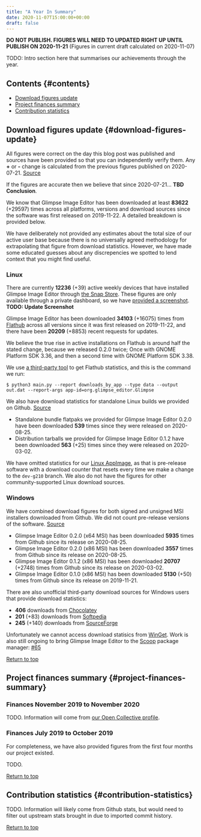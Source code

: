 ```yaml
---
title: "A Year In Summary"
date: 2020-11-07T15:00:00+00:00
draft: false
---
```

**DO NOT PUBLISH. FIGURES WILL NEED TO UPDATED RIGHT UP UNTIL PUBLISH ON 2020-11-21**
(Figures in current draft calculated on 2020-11-07)

TODO: Intro section here that summarises our achievements through the year.

## Contents {#contents}
- [Download figures update](#download-figures-update)
- [Project finances summary](#project-finances-summary)
- [Contribution statistics](#contribution-statistics)

## Download figures update {#download-figures-update}
All figures were correct on the day this blog post was published and sources have been provided so that you can independently verify them. Any **+** or **-** change is calculated from the previous figures published on 2020-07-21. [Source](posts/beta-testing-underway-for-0-2-0/)

If the figures are accurate then we believe that since 2020-07-21... **TBD Conclusion**.

We know that Glimpse Image Editor has been downloaded at least **83622** (+29597) times across all platforms, versions and download sources since the software was first released on 2019-11-22. A detailed breakdown is provided below.

We have deliberately not provided any estimates about the total size of our active user base because there is no universally agreed methodology for extrapolating that figure from download statistics. However, we have made some educated guesses about any discrepencies we spotted to lend context that you might find useful.

### Linux
There are currently **12236** (+39) active weekly devices that have installed Glimpse Image Editor through [the Snap Store](https://snapcraft.io/glimpse-editor/). These figures are only available through a private dashboard, so we have [provided a screenshot](/glimpse-snap-2020-07-21.png). **TODO: Update Screenshot**

Glimpse Image Editor has been downloaded **34103** (+16075) times from [Flathub](https://flathub.org/apps/details/org.glimpse_editor.Glimpse) across all versions since it was first released on 2019-11-22, and there have been **20209** (+8853) recent requests for updates. 

We believe the true rise in active installations on Flathub is around half the stated change, because we released 0.2.0 twice; Once with GNOME Platform SDK 3.36, and then a second time with GNOME Platform SDK 3.38.

We use [a third-party tool](https://gitlab.com/ahayzen/flathub-api-stats-generator) to get Flathub statistics, and this is the command we run: 
```
$ python3 main.py --report downloads_by_app --type data --output out.dat --report-args app-id=org.glimpse_editor.Glimpse
```

We also have download statistics for standalone Linux builds we provided on Github. [Source](https://somsubhra.com/github-release-stats/?username=glimpse-editor&repository=Glimpse)

- Standalone bundle flatpaks we provided for Glimpse Image Editor 0.2.0 have been downloaded **539** times since they were released on 2020-08-25.
- Distribution tarballs we provided for Glimpse Image Editor 0.1.2 have been downloaded **563** (+25) times since they were released on 2020-03-02.

We have omitted statistics for our [Linux AppImage](https://github.com/glimpse-editor/Glimpse/releases/tag/continuous), as that is pre-release software with a download counter that resets every time we make a change to the `dev-g210` branch. We also do not have the figures for other community-supported Linux download sources.

### Windows
We have combined download figures for both signed and unsigned MSI installers downloaded from Github. We did not count pre-release versions of the software. [Source](https://somsubhra.com/github-release-stats/?username=glimpse-editor&repository=Glimpse)

- Glimpse Image Editor 0.2.0 (x64 MSI) has been downloaded **5935** times from Github since its release on 2020-08-25. 
- Glimpse Image Editor 0.2.0 (x86 MSI) has been downloaded **3557** times from Github since its release on 2020-08-25.
- Glimpse Image Editor 0.1.2 (x86 MSI) has been downloaded **20707** (+2748) times from Github since its release on 2020-03-02.
- Glimpse Image Editor 0.1.0 (x86 MSI) has been downloaded **5130** (+50) times from Github since its release on 2019-11-21.

There are also unofficial third-party download sources for Windows users that provide download statistics:

* **406** downloads from [Chocolatey](https://chocolatey.org/packages/glimpse/)
* **201** (+83) downloads from [Softpedia](https://www.softpedia.com/dyn-search.php?search_term=glimpse)
* **245** (+140) downloads from [SourceForge](https://sourceforge.net/projects/glimpse-image-editor/files/stats/timeline)

Unfortunately we cannot access download statisics from [WinGet](https://winget.run/pkg/Glimpse/Glimpse). Work is also still ongoing to bring Glimpse Image Editor to the [Scoop](https://scoop.sh/) package manager: [#65](https://github.com/glimpse-editor/Glimpse/issues/65)

[Return to top](#contents)

## Project finances summary {#project-finances-summary}

### Finances November 2019 to November 2020
TODO. Information will come from [our Open Collective profile](https://opencollective.com/glimpse).

### Finances July 2019 to October 2019
For completeness, we have also provided figures from the first four months our project existed.

TODO.

[Return to top](#contents)

## Contribution statistics {#contribution-statistics}
TODO. Information will likely come from Github stats, but would need to filter out upstream stats brought in due to imported commit history.

[Return to top](#contents)
